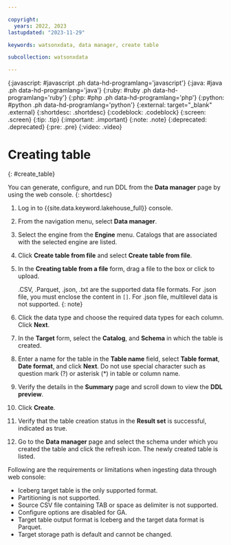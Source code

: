 ```yaml
---

copyright:
  years: 2022, 2023
lastupdated: "2023-11-29"

keywords: watsonxdata, data manager, create table

subcollection: watsonxdata

---
```


{:javascript: #javascript .ph data-hd-programlang='javascript'}
{:java: #java .ph data-hd-programlang='java'}
{:ruby: #ruby .ph data-hd-programlang='ruby'}
{:php: #php .ph data-hd-programlang='php'}
{:python: #python .ph data-hd-programlang='python'}
{:external: target="_blank" .external}
{:shortdesc: .shortdesc}
{:codeblock: .codeblock}
{:screen: .screen}
{:tip: .tip}
{:important: .important}
{:note: .note}
{:deprecated: .deprecated}
{:pre: .pre}
{:video: .video}

# Creating table
{: #create_table}

You can generate, configure, and run DDL from the **Data manager** page by using the web console.
{: shortdesc}

1. Log in to {{site.data.keyword.lakehouse_full}} console.
1. From the navigation menu, select **Data manager**.
1. Select the engine from the **Engine** menu. Catalogs that are associated with the selected engine are listed.
1. Click **Create table from file** and select **Create table from file**.
1. In the **Creating table from a file** form, drag a file to the box or click to upload.

   .CSV, .Parquet, .json, .txt are the supported data file formats.
   For .json file, you must enclose the content in `[]`.
   For .json file, multilevel data is not supported.
   {: note}

1. Click the data type and choose the required data types for each column. Click **Next**.
1. In the **Target** form, select the **Catalog**, and **Schema** in which the table is created.
1. Enter a name for the table in the **Table name** field, select **Table format**, **Date format**, and click **Next**. Do not use special character such as question mark (?) or asterisk (*) in table or column name.
1. Verify the details in the **Summary** page and scroll down to view the **DDL preview**.
1. Click **Create**.
1. Verify that the table creation status in the **Result set** is successful, indicated as true.
1. Go to the **Data manager** page and select the schema under which you created the table and click the refresh icon. The newly created table is listed.

Following are the requirements or limitations when ingesting data through web console:
* Iceberg target table is the only supported format.
* Partitioning is not supported.
* Source CSV file containing TAB or space as delimiter is not supported.
* Configure options are disabled for GA.
* Target table output format is Iceberg and the target data format is Parquet.
* Target storage path is default and cannot be changed.
